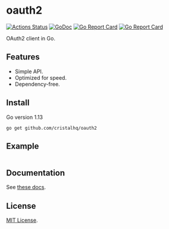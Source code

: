 # oauth2

[![Actions Status](https://github.com/cristalhq/oauth2/workflows/Go/badge.svg)](https://github.com/cristalhq/oauth2/actions)
[![GoDoc][doc-img]][doc-url]
[![Go Report Card][reportcard-img]][reportcard-url]
[![Go Report Card][coverage-img]][coverage-url]

OAuth2 client in Go.

## Features

* Simple API.
* Optimized for speed.
* Dependency-free.

## Install

Go version 1.13

```
go get github.com/cristalhq/oauth2
```

## Example

```go
```

## Documentation

See [these docs](https://godoc.org/github.com/cristalhq/oauth2).

## License

[MIT License](LICENSE).

[travis-img]: https://travis-ci.org/cristalhq/oauth2.svg?branch=master
[travis-url]: https://travis-ci.org/cristalhq/oauth2
[doc-img]: https://godoc.org/github.com/cristalhq/oauth2?status.svg
[doc-url]: https://godoc.org/github.com/cristalhq/oauth2
[reportcard-img]: https://goreportcard.com/badge/cristalhq/oauth2
[reportcard-url]: https://goreportcard.com/report/cristalhq/oauth2
[coverage-img]: https://coveralls.io/repos/github/cristalhq/oauth2/badge.svg?branch=master
[coverage-url]: https://coveralls.io/github/cristalhq/oauth2?branch=master
